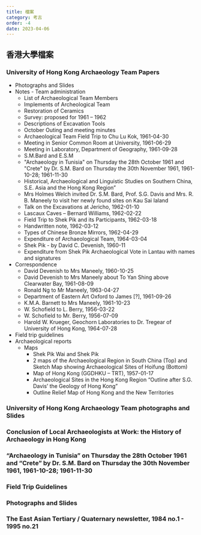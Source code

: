 ```yaml
---
title: 檔案
category: 考古
order: -4
date: 2023-04-06
---
```

<adsense></adsense>

## 香港大學檔案
### University of Hong Kong Archaeology Team Papers
- Photographs and Slides
- Notes - Team administration
  - List of Archaeological Team Members
  - Implements of Archeological Team
  - Restoration of Ceramics
  - Survey: proposed for 1961 – 1962
  - Descriptions of Excavation Tools
  - October Outing and meeting minutes
  - Archaeological Team Field Trip to Chu Lu Kok, 1961-04-30
  - Meeting in Senior Common Room at University, 1961-06-29
  - Meeting in Laboratory, Department of Geography, 1961-09-28
  - S.M.Bard and E.S.M
  - "Archaeology in Tunisia" on Thursday the 28th October 1961 and "Crete" by Dr. S.M. Bard on Thursday the 30th November 1961, 1961-10-28; 1961-11-30
  - Historical, Archaeological and Linguistic Studies on Southern China, S.E. Asia and the Hong Kong Region”
  - Mrs Holmes Welch invited Dr. S.M. Bard, Prof. S.G. Davis and Mrs. R. B. Maneely to visit her newly found sites on Kau Sai Ialand
  - Talk on the Excavations at Jericho, 1962-01-10
  - Lascaux Caves – Bernard Williams, 1962-02-22
  - Field Trip to Shek Pik and its Participants, 1962-03-18
  - Handwritten note, 1962-03-12
  - Types of Chinese Bronze Mirrors, 1962-04-29
  - Expenditure of Archaeological Team, 1964-03-04
  - Shek Pik - by David C. Devenish, 1960-11
  - Expenditure from Shek Pik Archaeological Vote in Lantau with names and signatures
- Correspondence
  - David Devenish to Mrs Maneely, 1960-10-25
  - David Devenish to Mrs Maneely about To Yan Shing above Clearwater Bay, 1961-08-09
  - Ronald Ng to Mr Maneely, 1963-04-27
  - Department of Eastern Art Oxford to James [?], 1961-09-26
  - K.M.A. Barnett to Mrs Maneely, 1961-10-23
  - W. Schofield to L. Berry, 1956-03-22
  - W. Schofield to Mr. Berry, 1956-07-09
  - Harold W. Krueger, Geochorn Laboratories to Dr. Tregear of University of Hong Kong, 1964-07-28
- Field trip guidelines
- Archaeological reports
  - Maps
    - Shek Pik Wai and Shek Pik
    - 2 maps of the Archaeological Region in South China (Top) and Sketch Map showing Archaeological Sites of Hoifung (Bottom)
    - Map of Hong Kong (GGDHKU – TRT), 1957-01-17
    - Archaeological Sites in the Hong Kong Region “Outline after S.G. Davis’ the Geology of Hong Kong”
    - Outline Relief Map of Hong Kong and the New Territories
### University of Hong Kong Archaeology Team photographs and Slides
### Conclusion of Local Archaeologists at Work: the History of Archaeology in Hong Kong
### “Archaeology in Tunisia” on Thursday the 28th October 1961 and “Crete” by Dr. S.M. Bard on Thursday the 30th November 1961, 1961-10-28; 1961-11-30
### Field Trip Guidelines
### Photographs and Slides
### The East Asian Tertiary / Quaternary newsletter, 1984 no.1 - 1995 no.21
